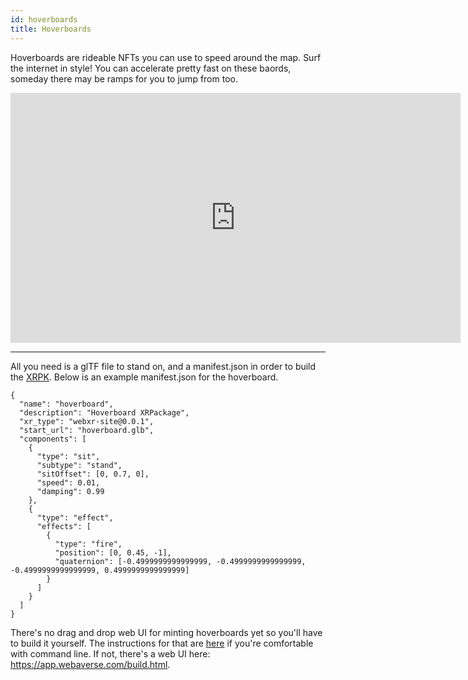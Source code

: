 ```yaml
---
id: hoverboards
title: Hoverboards
---
```


Hoverboards are rideable NFTs you can use to speed around the map. Surf the internet in style! You can accelerate pretty fast on these baords, someday there may be ramps for you to jump from too.


<iframe width="720" height="400" src="https://www.youtube.com/embed/rNtFumWOBPk" title="YouTube video player" frameborder="0" allow="accelerometer; autoplay; clipboard-write; encrypted-media; gyroscope; picture-in-picture" allowfullscreen></iframe>

---

All you need is a glTF file to stand on, and a manifest.json in order to build the [XRPK](../developer/creating-an-xrpk). Below is an example manifest.json for the hoverboard.

```
{
  "name": "hoverboard",
  "description": "Hoverboard XRPackage",
  "xr_type": "webxr-site@0.0.1",
  "start_url": "hoverboard.glb",
  "components": [
    {
      "type": "sit",
      "subtype": "stand",
      "sitOffset": [0, 0.7, 0],
      "speed": 0.01,
      "damping": 0.99
    },
    {
      "type": "effect",
      "effects": [
        {
          "type": "fire",
          "position": [0, 0.45, -1],
          "quaternion": [-0.4999999999999999, -0.4999999999999999, -0.4999999999999999, 0.4999999999999999]
        }
      ]
    }
  ]
}
```


There's no drag and drop web UI for minting hoverboards yet so you'll have to build it yourself. The instructions for that are [here](../developer/creating-an-xrpk) if you're comfortable with command line. If not, there's a web UI here: https://app.webaverse.com/build.html.

